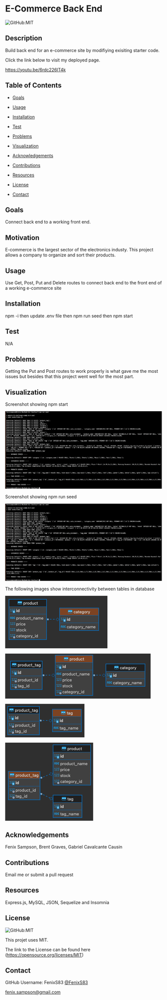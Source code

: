 # E-Commerce Back End

  ![GitHub:MIT](https://img.shields.io/github/license/FenixS83/readme-generator?style=flat-square)

  ## Description

  Build back end for an e-commerce site by modifiying exisiting starter code.
  
  Click the link below to visit my deployed page.

  https://youtu.be/6rdc226lT4k
  <!-- [URL](undefined) -->

  ## Table of Contents
  
  * [Goals](#goals)

  * [Usage](#usage) 

  * [Installation](#installation)  

  * [Test](#test)

  * [Problems](#problems)

  * [Visualization](#visualization)

  * [Acknowledgements](#acknowledgements)

  * [Contributions](#contributions)

  * [Resources](#resources)

  * [License](#license) 

  * [Contact](#contact) 

  
  ## Goals

  Connect back end to a working front end.

  ## Motivation

  E-commerce is the largest sector of the electronics industy. This project allows a company to organize and sort their products.

  ## Usage

  Use Get, Post, Put and Delete routes to connect back end to the front end of a working e-commerce site

  ## Installation
  
  npm -i    then update .env file     then npm run seed     then npm start  

  ## Test

  N/A

  ## Problems

  Getting the Put and Post routes to work properly is what gave me the most issues but besides that this project went well for the most part.

  ## Visualization

  Screenshot showing npm start 

  ![image](Develop/images/ecommerceBackEndNPMRUNSEED.png)

  Screenshot showing npm run seed

  ![Command line showing NPM RUN SEED](./Develop/images/ecommerceBackEndNPMRUNSEED.png)

  The following images show interconnectivity between tables in database

  ![Product to Category Diagram](./Develop/images/productTOcategoryDiagram.png)

  ![Product to Product Tag to Category Diagram](./Develop/images/productProductTagCategoryDiagram.png)

  ![Tag to Product Tag Diagram](./Develop/images/tagProductTagDiagram.png)

  ![Tag to Product Tag to Product Diagram](./Develop/images/tagProductTagProductDiagram.png)

  ## Acknowledgements

  Fenix Sampson, Brent Graves, Gabriel Cavalcante Causin

  ## Contributions

  Email me or submit a pull request

  ## Resources
 
  Express.js, MySQL, JSON, Sequelize and Insomnia

  ## License

  ![GitHub:MIT](https://img.shields.io/github/license/FenixS83/readme-generator?style=flat-square)

  This projet uses MIT. 
  
  The link to the License can be found here (https://opensource.org/licenses/MIT)

  ## Contact
  
  GitHub Username: FenixS83 [@FenixS83](https://github.com/FenixS83)

  fenix.sampson@gmail.com


